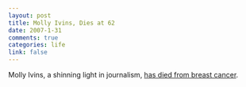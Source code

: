 ```yaml
--- 
layout: post
title: Molly Ivins, Dies at 62
date: 2007-1-31
comments: true
categories: life
link: false
---
```

Molly Ivins, a shinning light in journalism, <a href="http://www.nytimes.com/2007/01/31/business/media/31cnd-ivins.html?ex=1327899600&amp;en=dd8cfde62d7893d5&amp;ei=5090&amp;partner=rssuserland&amp;emc=rss" title="Molly Ivins, Populist Texas Columnist, Dies at 62">has died from breast cancer</a>.
